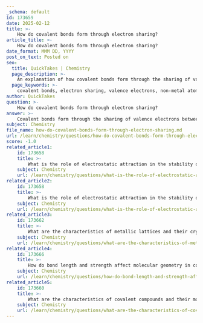 ```yaml
---
_schema: default
id: 173659
date: 2025-02-12
title: >-
    How do covalent bonds form through electron sharing?
article_title: >-
    How do covalent bonds form through electron sharing?
date_format: MMM DD, YYYY
post_on_text: Posted on
seo:
  title: QuickTakes | Chemistry
  page_description: >-
    An explanation of how covalent bonds form through the sharing of valence electrons between non-metal atoms, detailing the process, characteristics, and significance of covalent bonding.
  page_keywords: >-
    covalent bonds, electron sharing, valence electrons, non-metal atoms, molecular structures, bond formation, chlorine molecule, ammonia, covalent networks, bond strength, double bond, chemical bonding
author: QuickTakes
question: >-
    How do covalent bonds form through electron sharing?
answer: >-
    Covalent bonds form through the sharing of valence electrons between two non-metal atoms. This type of bonding is characterized by the mutual attraction of the shared electrons, which allows each atom to achieve a more stable electron configuration. Here’s a detailed explanation of how this process works:\n\n1. **Valence Electrons**: Atoms have outermost electrons known as valence electrons, which are crucial in determining how they bond with other atoms. The number of valence electrons influences an atom's reactivity and the types of bonds it can form.\n\n2. **Electron Sharing**: In covalent bonding, two atoms share one or more pairs of their valence electrons. For example, in a chlorine molecule (Cl2), each chlorine atom has seven valence electrons. By sharing one electron from each atom, they both achieve a full outer shell of eight electrons, which is a stable configuration.\n\n3. **Formation of Molecules**: The shared electrons create a strong bond between the atoms, resulting in the formation of discrete molecules. This can be seen in other examples such as ammonia (NH3), where nitrogen shares electrons with three hydrogen atoms.\n\n4. **Covalent Networks**: In some cases, covalent bonds can lead to the formation of extensive networks, such as in graphite. Here, carbon atoms are bonded in a repeating structure, creating a large, stable network.\n\n5. **Characteristics of Covalent Bonds**:\n   - They can form simple molecules (like H2 or Cl2) or complex structures (like graphite).\n   - The bond strength and stability depend on the number of shared electron pairs; for instance, a double bond involves sharing two pairs of electrons, which is stronger than a single bond.\n\nIn summary, covalent bonds are formed through the sharing of valence electrons, allowing atoms to achieve stability and resulting in the creation of various molecular structures. This process is fundamental to the chemistry of non-metals and plays a significant role in the properties of substances formed through covalent bonding.
subject: Chemistry
file_name: how-do-covalent-bonds-form-through-electron-sharing.md
url: /learn/chemistry/questions/how-do-covalent-bonds-form-through-electron-sharing
score: -1.0
related_article1:
    id: 173658
    title: >-
        What is the role of electrostatic attraction in the stability of ionic compounds?
    subject: Chemistry
    url: /learn/chemistry/questions/what-is-the-role-of-electrostatic-attraction-in-the-stability-of-ionic-compounds
related_article2:
    id: 173658
    title: >-
        What is the role of electrostatic attraction in the stability of ionic compounds?
    subject: Chemistry
    url: /learn/chemistry/questions/what-is-the-role-of-electrostatic-attraction-in-the-stability-of-ionic-compounds
related_article3:
    id: 173662
    title: >-
        What are the characteristics of metallic lattices and their crystal structures?
    subject: Chemistry
    url: /learn/chemistry/questions/what-are-the-characteristics-of-metallic-lattices-and-their-crystal-structures
related_article4:
    id: 173666
    title: >-
        How do bond length and strength affect molecular geometry in covalent interactions?
    subject: Chemistry
    url: /learn/chemistry/questions/how-do-bond-length-and-strength-affect-molecular-geometry-in-covalent-interactions
related_article5:
    id: 173660
    title: >-
        What are the characteristics of covalent compounds and their molecular networks?
    subject: Chemistry
    url: /learn/chemistry/questions/what-are-the-characteristics-of-covalent-compounds-and-their-molecular-networks
---
```


&nbsp;